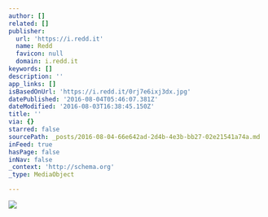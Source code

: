 ```yaml
---
author: []
related: []
publisher:
  url: 'https://i.redd.it'
  name: Redd
  favicon: null
  domain: i.redd.it
keywords: []
description: ''
app_links: []
isBasedOnUrl: 'https://i.redd.it/0rj7e6ixj3dx.jpg'
datePublished: '2016-08-04T05:46:07.381Z'
dateModified: '2016-08-03T16:38:45.150Z'
title: ''
via: {}
starred: false
sourcePath: _posts/2016-08-04-66e642ad-2d4b-4e3b-bb27-02e21541a74a.md
inFeed: true
hasPage: false
inNav: false
_context: 'http://schema.org'
_type: MediaObject

---
```

<article style=""><img src="https://i.redd.it/0rj7e6ixj3dx.jpg" /></article>